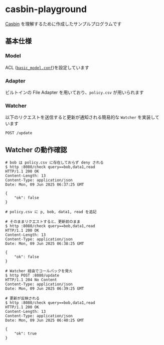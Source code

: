 # casbin-playground

[Casbin](https://casbin.org/) を理解するために作成したサンプルプログラムです

## 基本仕様

### Model

ACL ([`basic_model.conf`](https://github.com/casbin/casbin/blob/master/examples/basic_model.conf))を設定しています

### Adapter

ビルトインの File Adapter を用いており、`policy.csv` が用いられます

### Watcher

以下のリクエストを送信すると更新が通知される簡易的な `Watcher` を実装しています

```
POST /update
```

## Watcher の動作確認

```console
# bob は policy.csv に存在しておらず deny される
$ http :8080/check query==bob,data1,read
HTTP/1.1 200 OK
Content-Length: 13
Content-Type: application/json
Date: Mon, 09 Jun 2025 06:37:25 GMT

{
    "ok": false
}

# policy.csv に p, bob, data1, read を追記

# そのままリクエストすると、更新前のまま
$ http :8080/check query==bob,data1,read
HTTP/1.1 200 OK
Content-Length: 13
Content-Type: application/json
Date: Mon, 09 Jun 2025 06:38:25 GMT

{
    "ok": false
}

# Watcher 経由でコールバックを発火
$ http POST :8080/update
HTTP/1.1 204 No Content
Content-Type: application/json
Date: Mon, 09 Jun 2025 06:39:25 GMT

# 更新が反映される
$ http :8080/check query==bob,data1,read
HTTP/1.1 200 OK
Content-Length: 13
Content-Type: application/json
Date: Mon, 09 Jun 2025 06:40:25 GMT

{
    "ok": true
}
```
